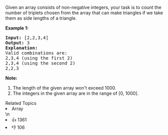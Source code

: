 Given an array consists of non-negative integers,  your task is to count the number of triplets chosen from the array that can make triangles if we take them as side lengths of a triangle.

<p><b>Example 1:</b><br />
<pre>
<b>Input:</b> [2,2,3,4]
<b>Output:</b> 3
<b>Explanation:</b>
Valid combinations are: 
2,3,4 (using the first 2)
2,3,4 (using the second 2)
2,2,3
</pre>
</p>

<p><b>Note:</b><br>
<ol>
<li>The length of the given array won't exceed 1000.</li>
<li>The integers in the given array are in the range of [0, 1000].</li>
</ol>
</p>
<div><div>Related Topics</div><div><li>Array</li></div></div>\n<div><li>👍 1361</li><li>👎 106</li></div>